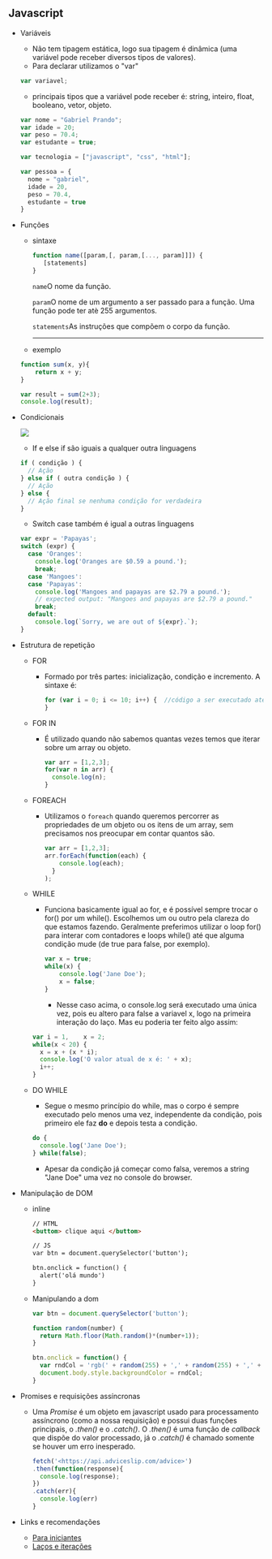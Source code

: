 ## Javascript

- Variáveis

  - Não tem tipagem estática, logo sua tipagem é dinâmica (uma variável pode receber diversos tipos de valores).
  - Para declarar utilizamos o "var"

  ```jsx
  var variavel;
  ```

  - principais tipos que a variável pode receber é: string, inteiro, float, booleano, vetor, objeto.

  ```jsx
  var nome = "Gabriel Prando";
  var idade = 20;
  var peso = 70.4;
  var estudante = true;
  
  var tecnologia = ["javascript", "css", "html"];
  
  var pessoa = {
    nome = "gabriel",
    idade = 20,
    peso = 70.4,
    estudante = true
  }
  ```

- Funções

  - sintaxe

    ```jsx
    function name([param,[, param,[..., param]]]) {
       [statements]
    }
    ```

    `name`O nome da função.

    `param`O nome de um argumento a ser passado para a função. Uma função pode ter atè 255 argumentos.

    `statements`As instruções que compõem o corpo da função.

    ------

  - exemplo

  ```jsx
  function sum(x, y){
      return x + y;
  }
  
  var result = sum(2+3);
  console.log(result);
  ```

- Condicionais

  ![](/home/prando/www/OCCAM/trainee-2k20/trainee-roadmap/03_JavaScript/assets/condicional.png)

  - If e else if são iguais a qualquer outra linguagens

  ```jsx
  if ( condição ) {
  	// Ação
  } else if ( outra condição ) {
  	// Ação
  } else {
  	// Ação final se nenhuma condição for verdadeira
  }
  ```

  - Switch case também é igual a outras linguagens

  ```jsx
  var expr = 'Papayas';
  switch (expr) {
    case 'Oranges':
      console.log('Oranges are $0.59 a pound.');
      break;
    case 'Mangoes':
    case 'Papayas':
      console.log('Mangoes and papayas are $2.79 a pound.');
      // expected output: "Mangoes and papayas are $2.79 a pound."
      break;
    default:
      console.log(`Sorry, we are out of ${expr}.`);
  }
  ```

- Estrutura de repetição

  - FOR

    - Formado por três partes: inicialização, condição e incremento. A sintaxe é:

      ```jsx
      for (var i = 0; i <= 10; i++) {  //código a ser executado até a condição se tornar falsa}
      }
      ```

  - FOR IN

    - É utilizado quando não sabemos quantas vezes temos que iterar sobre um array ou objeto.

      ```jsx
      var arr = [1,2,3];
      for(var n in arr) {
        console.log(n);
      }
      ```

  - FOREACH

    - Utilizamos o `foreach` quando queremos percorrer as propriedades de um objeto ou os itens de um array, sem precisamos nos preocupar em contar quantos são.

      ```jsx
      var arr = [1,2,3];
      arr.forEach(function(each) {  
          console.log(each);
        }
      );
      ```

  - WHILE

    - Funciona basicamente igual ao for, e é possível sempre trocar o for() por um while(). Escolhemos um ou outro pela clareza do que estamos fazendo. Geralmente preferimos utilizar o loop for() para interar com contadores e loops while() até que alguma condição mude (de true para false, por exemplo).

      ```jsx
      var x = true;
      while(x) {  
          console.log('Jane Doe');  
          x = false;
      }
      ```

      - Nesse caso acima, o console.log será executado uma única vez, pois eu altero para false a variavel x, logo na primeira interação do laço. Mas eu poderia ter feito algo assim:

    ```jsx
    var i = 1,    x = 2; 
    while(x < 20) {  
      x = x + (x * i);   
      console.log('O valor atual de x é: ' + x);  
      i++;
    }
    ```

  - DO WHILE

    - Segue o mesmo princípio do while, mas o corpo é sempre executado pelo menos uma vez, independente da condição, pois primeiro ele faz **do** e depois testa a condição.

    ```jsx
    do {  
      console.log('Jane Doe');
    } while(false);
    ```

    - Apesar da condição já começar como falsa, veremos a string "Jane Doe" uma vez no console do browser.

- Manipulação de DOM

  - inline

    ```html
    // HTML
    <buttom> clique aqui </buttom>
    
    // JS
    var btn = document.querySelector('button');
    
    btn.onclick = function() {
      alert('olá mundo')
    }
    ```

  - Manipulando a dom

    ```jsx
    var btn = document.querySelector('button');
    
    function random(number) {
      return Math.floor(Math.random()*(number+1));
    }
    
    btn.onclick = function() {
      var rndCol = 'rgb(' + random(255) + ',' + random(255) + ',' + random(255) + ')';
      document.body.style.backgroundColor = rndCol;
    }
    ```

- Promises e requisições assíncronas

  - Uma *Promise* é um objeto em javascript usado para processamento assíncrono (como a nossa requisição) e possui duas funções principais, o *.then()* e o *.catch()*. O *.then()* é uma função de *callback* que dispõe do valor processado, já o *.catch()* é chamado somente se houver um erro inesperado.

    ```jsx
    fetch('<https://api.adviceslip.com/advice>')
    .then(function(response){
      console.log(response);
    })
    .catch(err){
      console.log(err)
    }
    ```

- Links e recomendações 
  - [Para iniciantes](https://tableless.github.io/iniciantes/manual/js/controles-de-fluxo-e-controles-de-repeticao.html)
  - [Laços e iterações](https://developer.mozilla.org/pt-BR/docs/Web/JavaScript/Guide/Lacos_e_iteracoes)